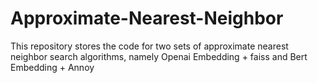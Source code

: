 # Approximate-Nearest-Neighbor
This repository stores the code for two sets of approximate nearest neighbor search algorithms, namely Openai Embedding + faiss and Bert Embedding + Annoy
